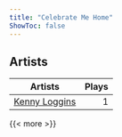 ```yaml
---
title: "Celebrate Me Home"
ShowToc: false
---
```


## Artists
Artists | Plays 
----- | -----: 
[Kenny Loggins](/artists/kenny-loggins-43545) | 1

{{< more >}}